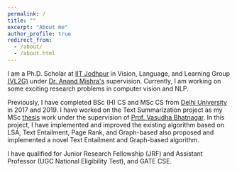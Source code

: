 ```yaml
---
permalink: /
title: ""
excerpt: "About me"
author_profile: true
redirect_from: 
  - /about/
  - /about.html
---
```

I am a Ph.D. Scholar at [IIT Jodhpur](https://iitj.ac.in/) in Vision, Language, and Learning Group [(VL2G)](https://vl2g.github.io/) under [Dr. Anand Mishra's](https://anandmishra22.github.io/) supervision. Currently, I am working on some exciting research problems in computer vision and NLP. 

Previously, I have completed BSc (H) CS and MSc CS from [Delhi University](http://du.ac.in/) in 2017 and 2019. I have worked on the Text Summarization project as my MSc [thesis](https://github.com/yogesh-iitj/yogesh-iitj.github.io/blob/master/files/yogesh_project.pdf) work under the supervision of [Prof. Vasudha Bhatnagar](http://people.du.ac.in/~vbhatnagar/index.html). In this project, I have implemented and improved the existing algorithm based on LSA, Text Entailment, Page Rank, and Graph-based also proposed and implemented a novel Text Entailment and Graph-based algorithm. 

I have qualified for Junior Research Fellowship (JRF) and Assistant Professor (UGC National Eligibility Test), and GATE CSE.     
